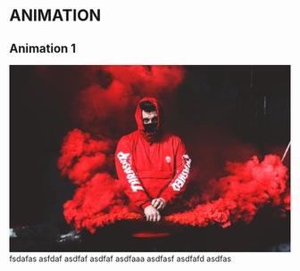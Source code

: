 # ANIMATION
## **Animation 1**
![](animation%201/2.jpg)
fsdafas
asfdaf
asdfaf
asdfaf
asdfaaa
asdfasf
asdfafd
asdfas
